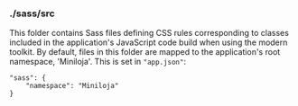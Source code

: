 ### ./sass/src

This folder contains Sass files defining CSS rules corresponding to classes
included in the application's JavaScript code build when using the modern toolkit.
By default, files in this folder are mapped to the application's root namespace, 'Miniloja'.
This is set in `"app.json"`:

    "sass": {
        "namespace": "Miniloja"
    }